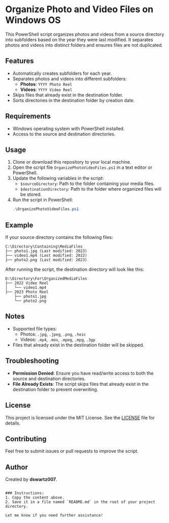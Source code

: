 # Organize Photo and Video Files on Windows OS

This PowerShell script organizes photos and videos from a source directory into subfolders based on the year they were last modified. It separates photos and videos into distinct folders and ensures files are not duplicated.

## Features

- Automatically creates subfolders for each year.
- Separates photos and videos into different subfolders:
  - **Photos**: `YYYY Photo Reel`
  - **Videos**: `YYYY Video Reel`
- Skips files that already exist in the destination folder.
- Sorts directories in the destination folder by creation date.

## Requirements

- Windows operating system with PowerShell installed.
- Access to the source and destination directories.

## Usage

1. Clone or download this repository to your local machine.
2. Open the script file `OrganizePhotoVideoFiles.ps1` in a text editor or PowerShell.
3. Update the following variables in the script:
   - `$sourceDirectory`: Path to the folder containing your media files.
   - `$destinationDirectory`: Path to the folder where organized files will be stored.
4. Run the script in PowerShell:
   ```powershell
   .\OrganizePhotoVideoFiles.ps1
   ```

## Example

If your source directory contains the following files:
```
C:\Directory\Containing\MediaFiles
├── photo1.jpg (Last modified: 2023)
├── video1.mp4 (Last modified: 2022)
├── photo2.png (Last modified: 2023)
```

After running the script, the destination directory will look like this:
```
D:\Directory\For\OrganizedMediaFiles
├── 2022 Video Reel
│   └── video1.mp4
├── 2023 Photo Reel
    ├── photo1.jpg
    └── photo2.png
```

## Notes

- Supported file types:
  - Photos: `.jpg`, `.jpeg`, `.png`, `.heic`
  - Videos: `.mp4`, `.mov`, `.mpeg`, `.mpg`, `.3gp`
- Files that already exist in the destination folder will be skipped.

## Troubleshooting

- **Permission Denied**: Ensure you have read/write access to both the source and destination directories.
- **File Already Exists**: The script skips files that already exist in the destination folder to prevent overwriting.

## License

This project is licensed under the MIT License. See the [LICENSE](LICENSE) file for details.

## Contributing

Feel free to submit issues or pull requests to improve the script.

## Author

Created by **dswartz007**.
```

### Instructions:
1. Copy the content above.
2. Save it in a file named `README.md` in the root of your project directory.

Let me know if you need further assistance!
